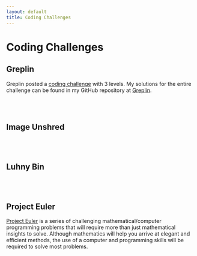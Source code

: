 ```yaml
---
layout: default
title: Coding Challenges
---
```


<div class='smaller-reading-pane'>

<h1>Coding Challenges</h1>

<h2>Greplin</h2>

Greplin posted a <a href="http://challenge.greplin.com/">coding challenge</a> with 3 levels. My solutions for the entire
challenge can be found in my GitHub repository at <a href="https://github.com/sangupta/greplin">Greplin</a>.

<br><br>
<h2>Image Unshred</h2>


<br><br>
<h2>Luhny Bin</h2>


<br><br>
<h2>Project Euler</h2>

<a href="https://projecteuler.net/">Project Euler</a> is a series of challenging mathematical/computer 
programming problems that will require more than just mathematical insights to solve. Although mathematics 
will help you arrive at elegant and efficient methods, the use of a computer and programming skills 
will be required to solve most problems.

</div>
